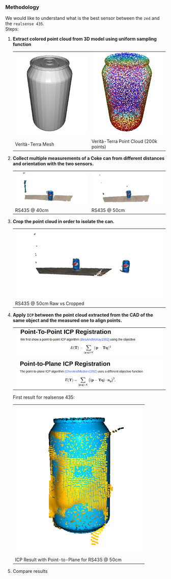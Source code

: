 ### Methodology
We would like to understand what is the best sensor between the `zed` and the `realsense 435`.  
Steps:  
1. <b>Extract colored point cloud from 3D model using uniform sampling function</b>
    <!-- insert images  one near by the other-->
    <table>
        <tr>
            <td><img src="assets/gt_mesh.png" width="300"></td>
            <td><img src="assets/gt_pc.png" width="300"></td>
        </tr>
        <tr>
            <td>Verità-Terra Mesh</td>
            <td>Verità-Terra Point Cloud (200k points)</td>
        </tr>
    </table>
2. <b>Collect multiple measurements of a Coke can from different distances and orientation with the two sensors.</b>
    <table>
        <tr>
            <td><img src="assets/rs_pc_40cm.png" width="300"></td>
            <td><img src="assets/rs_pc_50cm.png" width="300"></td>
        </tr>
        <tr>
            <td>RS435 @ 40cm</td>
            <td>RS435 @ 50cm</td>
        </tr>
    </table>
3. <b>Crop the point cloud in order to isolate the can.</b>
    <table>
        <tr>
            <td><img src="assets/rs_pc_crop_50cm.png" width="600"></td>
        </tr>
        <tr>
            <td>RS435 @ 50cm Raw vs Cropped</td>
        </tr>
    </table>

3. <b>Apply `ICP` between the point cloud extracted from the CAD of the same object and the measured one to align points.</b>
    <table>
        <tr>
            <td><img src="assets/eq_icp_ptpoint.png" width="600"></td>
        </tr>
        <tr>
            <td><img src="assets/eq_icp_ptplane.png" width="600"></td>
        </tr>
    </table>
    First result for realsense 435:
    <table>
        <tr>
            <td><img src="assets/rs_icp_50cm.png" width="400"></td>
        </tr>
        <tr>
            <td>ICP Result with Point-to-Plane for RS435 @ 50cm </td>
        </tr>
    </table>

4. Compare results